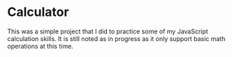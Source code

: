 # Calculator
This was a simple project that I did to practice some of my JavaScript calculation skills. It is still noted as in progress as it only support basic math operations at this time.

